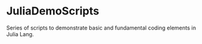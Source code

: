 # JuliaDemoScripts
Series of scripts to demonstrate basic and fundamental coding elements in Julia Lang.
